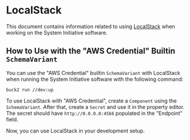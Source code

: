 # LocalStack

This document contains information related to using [LocalStack](https://github.com/localstack/localstack) when working on the System Initiative software.

## How to Use with the "AWS Credential" Builtin `SchemaVariant`

You can use the "AWS Credential" builtin `SchemaVariant` with LocalStack when running the System Initiative software with the following command:

```shell
buck2 run //dev:up
```

To use LocalStack with "AWS Credential", create a `Component` using the `SchemaVariant`.
After that, create a `Secret` and use it in the property editor.
The secret should have `http://0.0.0.0:4566` populated in the "Endpoint" field.

Now, you can use LocalStack in your development setup.

